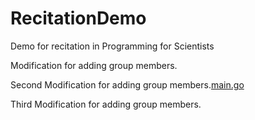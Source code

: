 # RecitationDemo
 Demo for recitation in Programming for Scientists

 Modification for adding group members.
 
 Second Modification for adding group members.[main.go](..%2F..%2F..%2Fgo%2Fsrc%2FtesterCode%2Fmain.go)
 
 Third Modification for adding group members. 